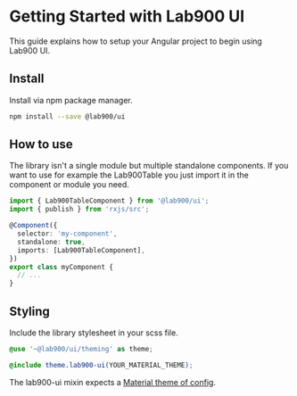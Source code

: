 # Getting Started with Lab900 UI

This guide explains how to setup your Angular project to begin using Lab900 UI.

## Install

Install via npm package manager.

```bash
npm install --save @lab900/ui
```

## How to use

The library isn't a single module but multiple standalone components.
If you want to use for example the Lab900Table you just import it in the component or module you need.

```ts
import { Lab900TableComponent } from '@lab900/ui';
import { publish } from 'rxjs/src';

@Component({
  selector: 'my-component',
  standalone: true,
  imports: [Lab900TableComponent],
})
export class myComponent {
  // ...
}
```

## Styling

Include the library stylesheet in your scss file.

```scss
@use '~@lab900/ui/theming' as theme;

@include theme.lab900-ui(YOUR_MATERIAL_THEME);
```

The lab900-ui mixin expects a [Material theme of config](https://material.angular.io/guide/theming).
